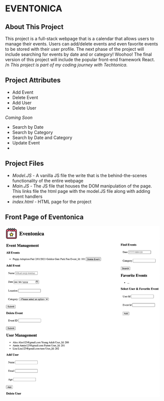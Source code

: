 <h1>EVENTONICA</h1>

<h2>About This Project</h2>

This project is a full-stack webpage that is a calendar that allows users to manage their events. Users can add/delete events and even favorite events
to be stored with their user profile. The next phase of the project will include searching for events by date and or category! Woohoo! The final version 
of this project will include the popular front-end framework React. /n
<i>This project is part of my coding journey with Techtonica.</i>

<h2>Project Attributes</h2>
<ul>
  <li> Add Event </li>
  <li> Delete Event </li>
  <li> Add User </li>
  <li> Delete User </li>
</ul>
<i>Coming Soon </i>
<ul>
  <li> Search by Date </li>
  <li> Search by Category </li>
  <li> Search by Date and Category </li>
  <li> Update Event </li>
  <li> 
</ul>

<h2>Project Files</h2>
<ul>
  <li> <i>Model.JS</i> - A vanilla JS file the write that is the behind-the-scenes functionality of the entire webpage </li>
  <li> <i>Main.JS</i> - The JS file that houses the DOM manipulation of the page. This links file the html page with the model.JS file along with adding event handlers</li>
  <li> <i>index.html</i> - HTML page for the project </li>
</ul>


<h2>Front Page of Eventonica</h2>
<img src="https://github.com/aedward8/public_techtonica_assignments/blob/main/Eventonica/eventonica-part-2/Eventonica_readme.png" alt="Front Page of Eventonica UI" style="max-width:100%;">

